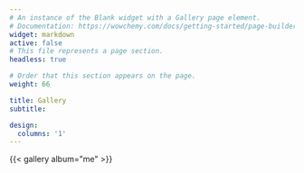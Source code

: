 ```yaml
---
# An instance of the Blank widget with a Gallery page element.
# Documentation: https://wowchemy.com/docs/getting-started/page-builder/
widget: markdown
active: false
# This file represents a page section.
headless: true

# Order that this section appears on the page.
weight: 66

title: Gallery
subtitle:

design:
  columns: '1'
---
```


{{< gallery album="me" >}}
